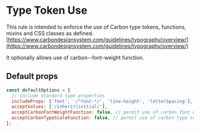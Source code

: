 # Type Token Use

This rule is intended to enforce the use of Carbon type tokens, functions,
mixins and CSS classes as defined.
[https://www.carbondesignsystem.com/guidelines/typography/overview/](https://www.carbondesignsystem.com/guidelines/typography/overview/)

It optionally allows use of carbon--font-weight function.

## Default props

```js
const defaultOptions = {
  // include standard type properties
  includeProps: ['font', '/^font-*/', 'line-height', 'letterSpacing'],
  acceptValues: ['/inherit|initial/'],
  acceptCarbonFontWeightFunction: false, // permit use of carbon font weight function
  acceptCarbonTypeScaleFunction: false, // permit use of carbon type scale function
};
```
